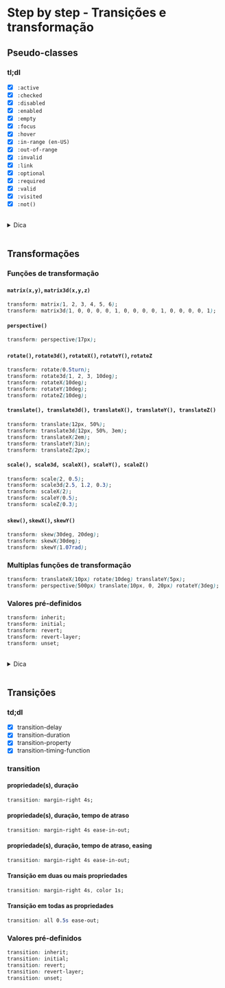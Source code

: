 # Step by step - Transições e transformação

## Pseudo-classes

### tl;dl

- [x] `:active`
- [x] `:checked`
- [x] `:disabled`
- [x] `:enabled`
- [x] `:empty`
- [x] `:focus`
- [x] `:hover`
- [x] `:in-range (en-US)`
- [x] `:out-of-range`
- [x] `:invalid`
- [x] `:link`
- [x] `:optional`
- [x] `:required`
- [x] `:valid`
- [x] `:visited`
- [x] `:not()`

<br>

<details>

<summary>Dica</summary>

#### Documentação Pseudo-classes

Link: https://developer.mozilla.org/pt-BR/docs/Web/CSS/Pseudo-classes

</details>


<br>

## Transformações

### Funções de transformação

#### `matrix(x,y)`, `matrix3d(x,y,z)`

```css
transform: matrix(1, 2, 3, 4, 5, 6);
transform: matrix3d(1, 0, 0, 0, 0, 1, 0, 0, 0, 0, 1, 0, 0, 0, 0, 1);
```

#### `perspective()`

```css
transform: perspective(17px);
```

#### `rotate()`, `rotate3d()`, `rotateX()`, `rotateY()`, `rotateZ`

```css
transform: rotate(0.5turn);
transform: rotate3d(1, 2, 3, 10deg);
transform: rotateX(10deg);
transform: rotateY(10deg);
transform: rotateZ(10deg);
```

#### `translate(), translate3d(), translateX(), translateY(), translateZ()`

```css
transform: translate(12px, 50%);
transform: translate3d(12px, 50%, 3em);
transform: translateX(2em);
transform: translateY(3in);
transform: translateZ(2px);
```

#### `scale(), scale3d, scaleX(), scaleY(), scaleZ()`

```css
transform: scale(2, 0.5);
transform: scale3d(2.5, 1.2, 0.3);
transform: scaleX(2);
transform: scaleY(0.5);
transform: scaleZ(0.3);
```

#### `skew()`, `skewX()`, `skewY()`

```css
transform: skew(30deg, 20deg);
transform: skewX(30deg);
transform: skewY(1.07rad);
```

### Multiplas funções de transformação

```css
transform: translateX(10px) rotate(10deg) translateY(5px);
transform: perspective(500px) translate(10px, 0, 20px) rotateY(3deg);
```

### Valores pré-definidos

```css
transform: inherit;
transform: initial;
transform: revert;
transform: revert-layer;
transform: unset;
```

<br>

<details>

<summary>Dica</summary>

#### Documentação Transformações

Link: https://developer.mozilla.org/en-US/docs/Web/CSS/transform

Cross-Browser: 
- Transform 2d: https://caniuse.com/transforms2d
- Transform 3d: https://caniuse.com/transforms3d

Webkit: 
- [`-webkit-transform-2d`](https://developer.mozilla.org/en-US/docs/Web/CSS/@media/-webkit-transform-2d)
- [`-webkit-transform-3d`](https://developer.mozilla.org/en-US/docs/Web/CSS/@media/-webkit-transform-3d)

</details>


<br>

## Transições

### td;dl

- [x] transition-delay
- [x] transition-duration
- [x] transition-property
- [x] transition-timing-function

### transition

#### propriedade(s), duração

```css
transition: margin-right 4s;
```

#### propriedade(s), duração, tempo de atraso

```css
transition: margin-right 4s ease-in-out;
```

#### propriedade(s), duração, tempo de atraso, easing

```css
transition: margin-right 4s ease-in-out;
```

#### Transição em duas ou mais propriedades

```css
transition: margin-right 4s, color 1s;
```

#### Transição em todas as propriedades

```css
transition: all 0.5s ease-out;
```

### Valores pré-definidos

```css
transition: inherit;
transition: initial;
transition: revert;
transition: revert-layer;
transition: unset;
```
